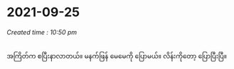 # 2021-09-25
###### *Created time : 10:50 pm*

အကြိတ်က စပြီးနာလာတယ်။ မနက်ဖြန် မေမေကို ပြောမယ်။ လိန်းကိုတော့ ပြောပြီးပြီ။